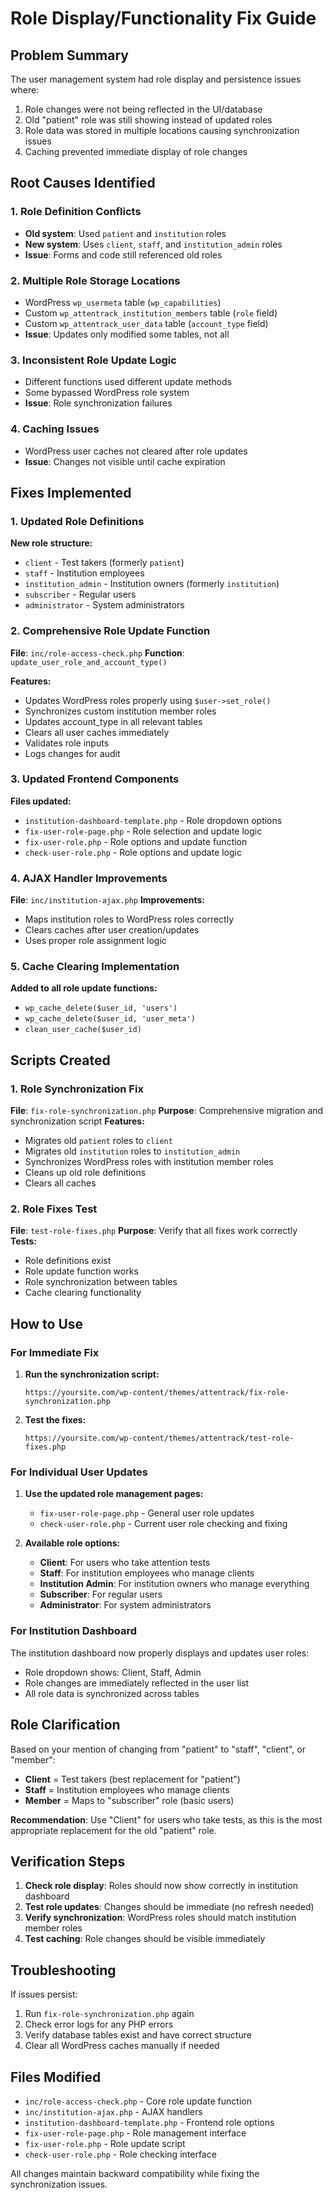 # Role Display/Functionality Fix Guide

## Problem Summary

The user management system had role display and persistence issues where:
1. Role changes were not being reflected in the UI/database
2. Old "patient" role was still showing instead of updated roles
3. Role data was stored in multiple locations causing synchronization issues
4. Caching prevented immediate display of role changes

## Root Causes Identified

### 1. Role Definition Conflicts
- **Old system**: Used `patient` and `institution` roles
- **New system**: Uses `client`, `staff`, and `institution_admin` roles
- **Issue**: Forms and code still referenced old roles

### 2. Multiple Role Storage Locations
- WordPress `wp_usermeta` table (`wp_capabilities`)
- Custom `wp_attentrack_institution_members` table (`role` field)
- Custom `wp_attentrack_user_data` table (`account_type` field)
- **Issue**: Updates only modified some tables, not all

### 3. Inconsistent Role Update Logic
- Different functions used different update methods
- Some bypassed WordPress role system
- **Issue**: Role synchronization failures

### 4. Caching Issues
- WordPress user caches not cleared after role updates
- **Issue**: Changes not visible until cache expiration

## Fixes Implemented

### 1. Updated Role Definitions
**New role structure:**
- `client` - Test takers (formerly `patient`)
- `staff` - Institution employees
- `institution_admin` - Institution owners (formerly `institution`)
- `subscriber` - Regular users
- `administrator` - System administrators

### 2. Comprehensive Role Update Function
**File**: `inc/role-access-check.php`
**Function**: `update_user_role_and_account_type()`

**Features:**
- Updates WordPress roles properly using `$user->set_role()`
- Synchronizes custom institution member roles
- Updates account_type in all relevant tables
- Clears all user caches immediately
- Validates role inputs
- Logs changes for audit

### 3. Updated Frontend Components
**Files updated:**
- `institution-dashboard-template.php` - Role dropdown options
- `fix-user-role-page.php` - Role selection and update logic
- `fix-user-role.php` - Role options and update function
- `check-user-role.php` - Role options and update logic

### 4. AJAX Handler Improvements
**File**: `inc/institution-ajax.php`
**Improvements:**
- Maps institution roles to WordPress roles correctly
- Clears caches after user creation/updates
- Uses proper role assignment logic

### 5. Cache Clearing Implementation
**Added to all role update functions:**
- `wp_cache_delete($user_id, 'users')`
- `wp_cache_delete($user_id, 'user_meta')`
- `clean_user_cache($user_id)`

## Scripts Created

### 1. Role Synchronization Fix
**File**: `fix-role-synchronization.php`
**Purpose**: Comprehensive migration and synchronization script
**Features:**
- Migrates old `patient` roles to `client`
- Migrates old `institution` roles to `institution_admin`
- Synchronizes WordPress roles with institution member roles
- Cleans up old role definitions
- Clears all caches

### 2. Role Fixes Test
**File**: `test-role-fixes.php`
**Purpose**: Verify that all fixes work correctly
**Tests:**
- Role definitions exist
- Role update function works
- Role synchronization between tables
- Cache clearing functionality

## How to Use

### For Immediate Fix
1. **Run the synchronization script:**
   ```
   https://yoursite.com/wp-content/themes/attentrack/fix-role-synchronization.php
   ```

2. **Test the fixes:**
   ```
   https://yoursite.com/wp-content/themes/attentrack/test-role-fixes.php
   ```

### For Individual User Updates
1. **Use the updated role management pages:**
   - `fix-user-role-page.php` - General user role updates
   - `check-user-role.php` - Current user role checking and fixing

2. **Available role options:**
   - **Client**: For users who take attention tests
   - **Staff**: For institution employees who manage clients
   - **Institution Admin**: For institution owners who manage everything
   - **Subscriber**: For regular users
   - **Administrator**: For system administrators

### For Institution Dashboard
The institution dashboard now properly displays and updates user roles:
- Role dropdown shows: Client, Staff, Admin
- Role changes are immediately reflected in the user list
- All role data is synchronized across tables

## Role Clarification

Based on your mention of changing from "patient" to "staff", "client", or "member":

- **Client** = Test takers (best replacement for "patient")
- **Staff** = Institution employees who manage clients
- **Member** = Maps to "subscriber" role (basic users)

**Recommendation**: Use "Client" for users who take tests, as this is the most appropriate replacement for the old "patient" role.

## Verification Steps

1. **Check role display**: Roles should now show correctly in institution dashboard
2. **Test role updates**: Changes should be immediate (no refresh needed)
3. **Verify synchronization**: WordPress roles should match institution member roles
4. **Test caching**: Role changes should be visible immediately

## Troubleshooting

If issues persist:
1. Run `fix-role-synchronization.php` again
2. Check error logs for any PHP errors
3. Verify database tables exist and have correct structure
4. Clear all WordPress caches manually if needed

## Files Modified

- `inc/role-access-check.php` - Core role update function
- `inc/institution-ajax.php` - AJAX handlers
- `institution-dashboard-template.php` - Frontend role options
- `fix-user-role-page.php` - Role management interface
- `fix-user-role.php` - Role update script
- `check-user-role.php` - Role checking interface

All changes maintain backward compatibility while fixing the synchronization issues.
